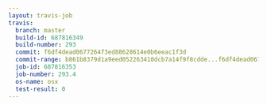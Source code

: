 ```yaml
---
layout: travis-job
travis:
  branch: master
  build-id: 687816349
  build-number: 293
  commit: f6df4dead0677264f3ed88628614e0b6eeac1f3d
  commit-range: b861b8379d1a9eed052263410dcb7a14f9f8cdde...f6df4dead0677264f3ed88628614e0b6eeac1f3d
  job-id: 687816353
  job-number: 293.4
  os-name: osx
  test-result: 0
---
```

